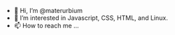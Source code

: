 - 👋 Hi, I’m @materurbium
- 👀 I’m interested in Javascript, CSS, HTML, and Linux.
- 📫 How to reach me ...

<!---
materurbium/materurbium is a ✨ special ✨ repository because its `README.md` (this file) appears on your GitHub profile.
You can click the Preview link to take a look at your changes.
--->
